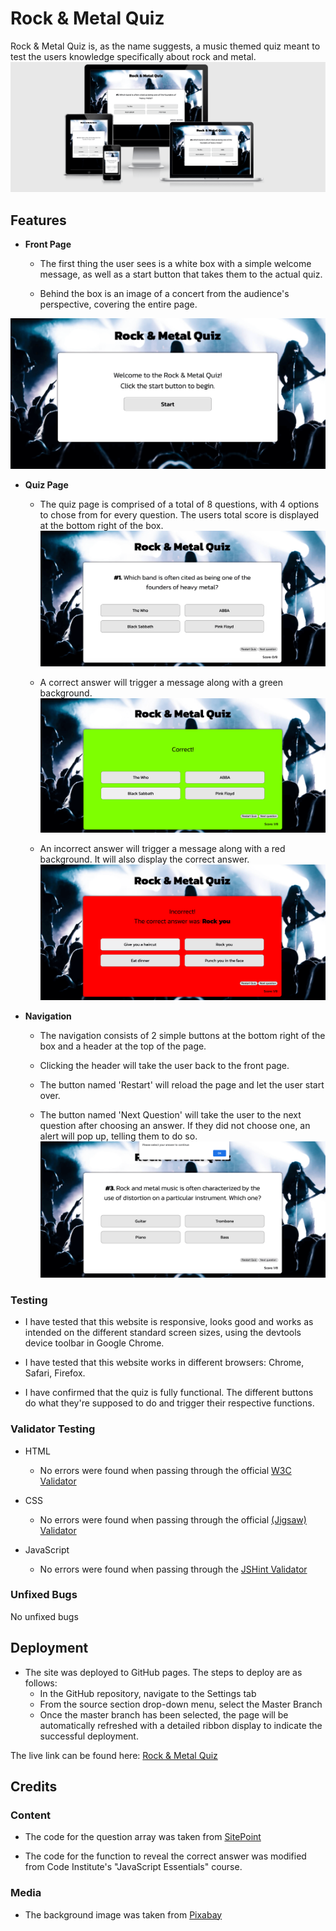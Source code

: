 # Rock & Metal Quiz

Rock & Metal Quiz is, as the name suggests, a music themed quiz meant to test the users knowledge specifically about rock and metal.
![Main Quiz Page](media/responsiveness.png)

## **Features**

- **Front Page** 
  - The first thing the user sees is a white box with a simple welcome message, as well as a start button that takes them to the actual quiz.

  - Behind the box is an image of a concert from the audience's perspective, covering the entire page.

![Front Page](media/index.png)

- **Quiz Page**
  - The quiz page is comprised of a total of 8 questions, with 4 options to chose from for every question. The users total score is displayed at the bottom right of the box.
![Question](media/quizpage.png)

  - A correct answer will trigger a message along with a green background.
![Correct Answer](media/correctanswer.png)

  - An incorrect answer will trigger a message along with a red background. It will also display the correct answer.
![Incorrect Answer](media/incorrectanswer.png)

- **Navigation**
  - The navigation consists of 2 simple buttons at the bottom right of the box and a header at the top of the page.

  - Clicking the header will take the user back to the front page.

  - The button named 'Restart' will reload the page and let the user start over.

  - The button named 'Next Question' will take the user to the next question after choosing an answer. If they did not choose one, an alert will pop up, telling them to do so.
  ![Alert](media/alert.png)

### Testing

- I have tested that this website is responsive, looks good and works as intended on the different standard screen sizes, using the devtools device toolbar in Google Chrome.

- I have tested that this website works in different browsers: Chrome, Safari, Firefox.

- I have confirmed that the quiz is fully functional. The different buttons do what they're supposed to do and trigger their respective functions.

### Validator Testing
- HTML
    - No errors were found when passing through the official [W3C Validator](https://validator.w3.org/nu/)

- CSS
    - No errors were found when passing through the official [(Jigsaw) Validator](https://jigsaw.w3.org/css-validator/)

- JavaScript
    - No errors were found when passing through the [JSHint Validator](https://jshint.com/)

### Unfixed Bugs
No unfixed bugs

## Deployment

- The site was deployed to GitHub pages. The steps to deploy are as follows:
    - In the GitHub repository, navigate to the Settings tab
    - From the source section drop-down menu, select the Master Branch
    - Once the master branch has been selected, the page will be automatically refreshed with a detailed ribbon display to indicate the successful deployment.

The live link can be found here: [Rock & Metal Quiz](https://jonathanrange.github.io/Rock-Metal-Quiz/)

## Credits

### Content
- The code for the question array was taken from [SitePoint](https://www.sitepoint.com/simple-javascript-quiz/)

- The code for the function to reveal the correct answer was modified from Code Institute's "JavaScript Essentials" course.

### Media
- The background image was taken from [Pixabay](https://pixabay.com/)